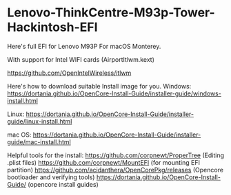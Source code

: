 # Lenovo-ThinkCentre-M93p-Tower-Hackintosh-EFI
Here's full EFI for Lenovo M93P For macOS Monterey.

With support for Intel WIFI cards
(AirportItlwm.kext)

https://github.com/OpenIntelWireless/itlwm

Here's how to download suitable Install image for you.
Windows: https://dortania.github.io/OpenCore-Install-Guide/installer-guide/windows-install.html

Linux: https://dortania.github.io/OpenCore-Install-Guide/installer-guide/linux-install.html

mac OS: https://dortania.github.io/OpenCore-Install-Guide/installer-guide/mac-install.html


Helpful tools for the install:
https://github.com/corpnewt/ProperTree (Editing .plist files)
https://github.com/corpnewt/MountEFI (for mounting EFI partition)
https://github.com/acidanthera/OpenCorePkg/releases (Opencore bootloader and verifying tools)
https://dortania.github.io/OpenCore-Install-Guide/ (opencore install guides)
